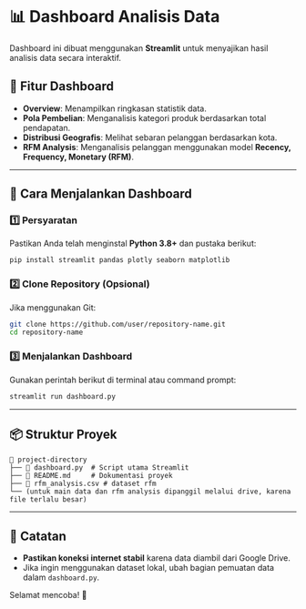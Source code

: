 # 📊 Dashboard Analisis Data

Dashboard ini dibuat menggunakan **Streamlit** untuk menyajikan hasil analisis data secara interaktif.

## 📌 Fitur Dashboard
- **Overview**: Menampilkan ringkasan statistik data.
- **Pola Pembelian**: Menganalisis kategori produk berdasarkan total pendapatan.
- **Distribusi Geografis**: Melihat sebaran pelanggan berdasarkan kota.
- **RFM Analysis**: Menganalisis pelanggan menggunakan model **Recency, Frequency, Monetary (RFM)**.

---
## 🚀 Cara Menjalankan Dashboard

### 1️⃣ **Persyaratan**
Pastikan Anda telah menginstal **Python 3.8+** dan pustaka berikut:
```bash
pip install streamlit pandas plotly seaborn matplotlib
```

### 2️⃣ **Clone Repository** (Opsional)
Jika menggunakan Git:
```bash
git clone https://github.com/user/repository-name.git
cd repository-name
```

### 3️⃣ **Menjalankan Dashboard**
Gunakan perintah berikut di terminal atau command prompt:
```bash
streamlit run dashboard.py
```

---
## 📦 Struktur Proyek
```
📂 project-directory
├── 📄 dashboard.py  # Script utama Streamlit
├── 📄 README.md     # Dokumentasi proyek
├── 📄 rfm_analysis.csv # dataset rfm
└── (untuk main data dan rfm analysis dipanggil melalui drive, karena file terlalu besar)
```

---
## 🎯 Catatan
- **Pastikan koneksi internet stabil** karena data diambil dari Google Drive.
- Jika ingin menggunakan dataset lokal, ubah bagian pemuatan data dalam `dashboard.py`.

Selamat mencoba! 🚀

